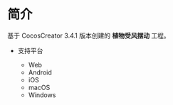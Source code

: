 
# 简介
基于 CocosCreator 3.4.1 版本创建的 **植物受风摆动** 工程。


* 支持平台

    - Web
    - Android
    - iOS
    - macOS
    - Windows